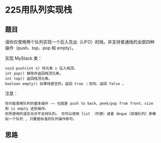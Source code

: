 225用队列实现栈
===

题目
---

请你仅使用两个队列实现一个后入先出（LIFO）的栈，并支持普通栈的全部四种操作（push、top、pop 和 empty）。

实现 MyStack 类：

    void push(int x) 将元素 x 压入栈顶。
    int pop() 移除并返回栈顶元素。
    int top() 返回栈顶元素。
    boolean empty() 如果栈是空的，返回 true ；否则，返回 false 。

注意：

    你只能使用队列的基本操作 —— 也就是 push to back、peek/pop from front、size 和 is empty 这些操作。
    你所使用的语言也许不支持队列。 你可以使用 list （列表）或者 deque（双端队列）来模拟一个队列 , 只要是标准的队列操作即可。

思路
---

